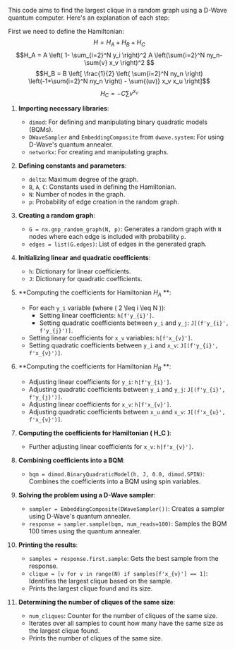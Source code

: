 This code aims to find the largest clique in a random graph using a D-Wave quantum computer. Here's an explanation of each step:

First we need to define the Hamiltonian:
$$ H = H_A + H_B + H_C   $$
$$H_A = A \left( 1- \sum_{i=2}^N y_i \right)^2 A \left(\sum{i=2}^N ny_n- \sum{v} x_v \right)^2 $$
$$H_B = B \left[ \frac{1}{2} \left( \sum{i=2}^N ny_n \right) \left(-1+\sum{i=2}^N ny_n \right) - \sum{(uv)} x_v x_u \right]$$
$$H_C = -C\sum{v}^{x_v}$$
1. **Importing necessary libraries**:
    - `dimod`: For defining and manipulating binary quadratic models (BQMs).
    - `DWaveSampler` and `EmbeddingComposite` from `dwave.system`: For using D-Wave's quantum annealer.
    - `networkx`: For creating and manipulating graphs.

2. **Defining constants and parameters**:
    - `delta`: Maximum degree of the graph.
    - `B`, `A`, `C`: Constants used in defining the Hamiltonian.
    - `N`: Number of nodes in the graph.
    - `p`: Probability of edge creation in the random graph.

3. **Creating a random graph**:
    - `G = nx.gnp_random_graph(N, p)`: Generates a random graph with `N` nodes where each edge is included with probability `p`.
    - `edges = list(G.edges)`: List of edges in the generated graph.

4. **Initializing linear and quadratic coefficients**:
    - `h`: Dictionary for linear coefficients.
    - `J`: Dictionary for quadratic coefficients.

5. **Computing the coefficients for Hamiltonian  $H_A$ **:
    - For each `y_i` variable (where \( 2 \leq i \leq N \)):
        - Setting linear coefficients: `h[f'y_{i}']`.
        - Setting quadratic coefficients between `y_i` and `y_j`: `J[(f'y_{i}', f'y_{j}')]`.
    - Setting linear coefficients for `x_v` variables: `h[f'x_{v}']`.
    - Setting quadratic coefficients between `y_i` and `x_v`: `J[(f'y_{i}', f'x_{v}')]`.

6. **Computing the coefficients for Hamiltonian $H_B$ **:
    - Adjusting linear coefficients for `y_i`: `h[f'y_{i}']`.
    - Adjusting quadratic coefficients between `y_i` and `y_j`: `J[(f'y_{i}', f'y_{j}')]`.
    - Adjusting linear coefficients for `x_v`: `h[f'x_{v}']`.
    - Adjusting quadratic coefficients between `x_u` and `x_v`: `J[(f'x_{u}', f'x_{v}')]`.

7. **Computing the coefficients for Hamiltonian \( H_C \)**:
    - Further adjusting linear coefficients for `x_v`: `h[f'x_{v}']`.

8. **Combining coefficients into a BQM**:
    - `bqm = dimod.BinaryQuadraticModel(h, J, 0.0, dimod.SPIN)`: Combines the coefficients into a BQM using spin variables.

9. **Solving the problem using a D-Wave sampler**:
    - `sampler = EmbeddingComposite(DWaveSampler())`: Creates a sampler using D-Wave's quantum annealer.
    - `response = sampler.sample(bqm, num_reads=100)`: Samples the BQM 100 times using the quantum annealer.

10. **Printing the results**:
    - `samples = response.first.sample`: Gets the best sample from the response.
    - `clique = [v for v in range(N) if samples[f'x_{v}'] == 1]`: Identifies the largest clique based on the sample.
    - Prints the largest clique found and its size.

11. **Determining the number of cliques of the same size**:
    - `num_cliques`: Counter for the number of cliques of the same size.
    - Iterates over all samples to count how many have the same size as the largest clique found.
    - Prints the number of cliques of the same size.

